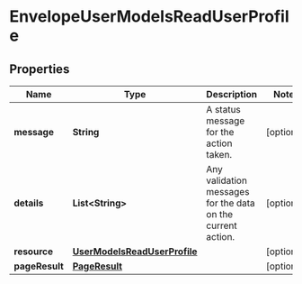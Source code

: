 

# EnvelopeUserModelsReadUserProfile

## Properties

Name | Type | Description | Notes
------------ | ------------- | ------------- | -------------
**message** | **String** | A status message for the action taken. |  [optional]
**details** | **List&lt;String&gt;** | Any validation messages for the data on the current action. |  [optional]
**resource** | [**UserModelsReadUserProfile**](UserModelsReadUserProfile.md) |  |  [optional]
**pageResult** | [**PageResult**](PageResult.md) |  |  [optional]




